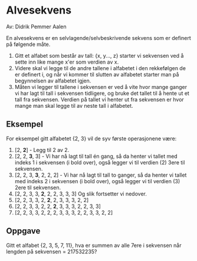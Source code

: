 # Alvesekvens

Av: Didrik Pemmer Aalen

En alvesekvens er en selvlagende/selvbeskrivende sekvens som er definert på følgende måte.

1. Gitt et alfabet som består av tall: {x, y..., z} starter vi sekvensen ved å sette inn like mange x'er som verdien av x.
2. Videre skal vi legge til de andre tallene i alfabetet i den rekkefølgen de er definert i, og når vi kommer til slutten av alfabetet starter man på begynnelsen av alfabetet igjen.
3. Måten vi legger til tallene i sekvensen er ved å vite hvor mange ganger vi har lagt til tall i sekvensen tidligere, og bruke det tallet til å hente ut et tall fra sekvensen. Verdien på tallet vi henter ut fra sekvensen er hvor mange man skal legge til av neste tall i alfabetet.

## Eksempel

For eksempel gitt alfabetet {2, 3} vil de syv første operasjonene være: 

1. [2, **2**] - Legg til 2 av 2.
2. [2, 2, **3**, 3] - Vi har nå lagt til tall én gang, så da henter vi tallet med indeks 1 i sekvensen (i bold over), også legger vi til verdien (2) 3ere til sekvensen.
3. [2, 2, 3, **3**, 2, 2, 2] - Vi har nå lagt til tall to ganger, så da henter vi tallet med indeks 2 i sekvensen (i bold over), også legger vi til verdien (3) 2ere til sekvensen.
4. [2, 2, 3, 3, **2**, 2, 2, 3, 3, 3] Og slik fortsetter vi nedover.
5. [2, 2, 3, 3, 2, **2**, 2, 3, 3, 3, 2, 2]
6. [2, 2, 3, 3, 2, 2, **2**, 3, 3, 3, 2, 2, 3, 3]
7. [2, 2, 3, 3, 2, 2, 2, 3, 3, 3, 2, 2, 3, 3, 2, 2]

## Oppgave

Gitt et alfabet {2, 3, 5, 7, 11}, hva er summen av alle 7ere i sekvensen når lengden på sekvensen = 217532235?
